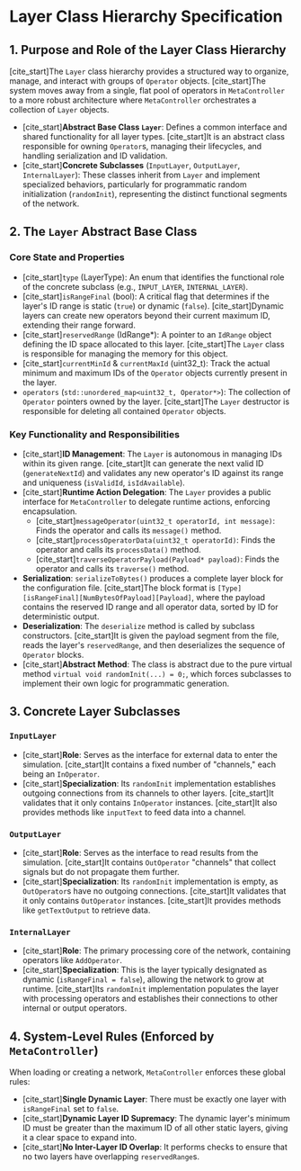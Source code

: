 # Layer Class Hierarchy Specification

## 1. Purpose and Role of the Layer Class Hierarchy

[cite_start]The `Layer` class hierarchy provides a structured way to organize, manage, and interact with groups of `Operator` objects. [cite_start]The system moves away from a single, flat pool of operators in `MetaController` to a more robust architecture where `MetaController` orchestrates a collection of `Layer` objects.

* [cite_start]**Abstract Base Class `Layer`**: Defines a common interface and shared functionality for all layer types. [cite_start]It is an abstract class responsible for owning `Operator`s, managing their lifecycles, and handling serialization and ID validation.
* [cite_start]**Concrete Subclasses** (`InputLayer`, `OutputLayer`, `InternalLayer`): These classes inherit from `Layer` and implement specialized behaviors, particularly for programmatic random initialization (`randomInit`), representing the distinct functional segments of the network.

## 2. The `Layer` Abstract Base Class

### Core State and Properties

* [cite_start]`type` (LayerType): An enum that identifies the functional role of the concrete subclass (e.g., `INPUT_LAYER`, `INTERNAL_LAYER`).
* [cite_start]`isRangeFinal` (bool): A critical flag that determines if the layer's ID range is static (`true`) or dynamic (`false`). [cite_start]Dynamic layers can create new operators beyond their current maximum ID, extending their range forward.
* [cite_start]`reservedRange` (IdRange*): A pointer to an `IdRange` object defining the ID space allocated to this layer. [cite_start]The `Layer` class is responsible for managing the memory for this object.
* [cite_start]`currentMinId` & `currentMaxId` (uint32_t): Track the actual minimum and maximum IDs of the `Operator` objects currently present in the layer.
* `operators` (`std::unordered_map<uint32_t, Operator*>`): The collection of `Operator` pointers owned by the layer. [cite_start]The `Layer` destructor is responsible for deleting all contained `Operator` objects.

### Key Functionality and Responsibilities

* [cite_start]**ID Management**: The `Layer` is autonomous in managing IDs within its given range. [cite_start]It can generate the next valid ID (`generateNextId`) and validates any new operator's ID against its range and uniqueness (`isValidId`, `isIdAvailable`).
* [cite_start]**Runtime Action Delegation**: The `Layer` provides a public interface for `MetaController` to delegate runtime actions, enforcing encapsulation.
    * [cite_start]`messageOperator(uint32_t operatorId, int message)`: Finds the operator and calls its `message()` method.
    * [cite_start]`processOperatorData(uint32_t operatorId)`: Finds the operator and calls its `processData()` method.
    * [cite_start]`traverseOperatorPayload(Payload* payload)`: Finds the operator and calls its `traverse()` method.
* **Serialization**: `serializeToBytes()` produces a complete layer block for the configuration file. [cite_start]The block format is `[Type][isRangeFinal][NumBytesOfPayload][Payload]`, where the payload contains the reserved ID range and all operator data, sorted by ID for deterministic output.
* **Deserialization**: The `deserialize` method is called by subclass constructors. [cite_start]It is given the payload segment from the file, reads the layer's `reservedRange`, and then deserializes the sequence of `Operator` blocks.
* [cite_start]**Abstract Method**: The class is abstract due to the pure virtual method `virtual void randomInit(...) = 0;`, which forces subclasses to implement their own logic for programmatic generation.

## 3. Concrete Layer Subclasses

### `InputLayer`

* [cite_start]**Role**: Serves as the interface for external data to enter the simulation. [cite_start]It contains a fixed number of "channels," each being an `InOperator`.
* [cite_start]**Specialization**: Its `randomInit` implementation establishes outgoing connections from its channels to other layers. [cite_start]It validates that it only contains `InOperator` instances. [cite_start]It also provides methods like `inputText` to feed data into a channel.

### `OutputLayer`

* [cite_start]**Role**: Serves as the interface to read results from the simulation. [cite_start]It contains `OutOperator` "channels" that collect signals but do not propagate them further.
* [cite_start]**Specialization**: Its `randomInit` implementation is empty, as `OutOperator`s have no outgoing connections. [cite_start]It validates that it only contains `OutOperator` instances. [cite_start]It provides methods like `getTextOutput` to retrieve data.

### `InternalLayer`

* [cite_start]**Role**: The primary processing core of the network, containing operators like `AddOperator`.
* [cite_start]**Specialization**: This is the layer typically designated as dynamic (`isRangeFinal = false`), allowing the network to grow at runtime. [cite_start]Its `randomInit` implementation populates the layer with processing operators and establishes their connections to other internal or output operators.

## 4. System-Level Rules (Enforced by `MetaController`)

When loading or creating a network, `MetaController` enforces these global rules:
* [cite_start]**Single Dynamic Layer**: There must be exactly one layer with `isRangeFinal` set to `false`.
* [cite_start]**Dynamic Layer ID Supremacy**: The dynamic layer's minimum ID must be greater than the maximum ID of all other static layers, giving it a clear space to expand into.
* [cite_start]**No Inter-Layer ID Overlap**: It performs checks to ensure that no two layers have overlapping `reservedRange`s.